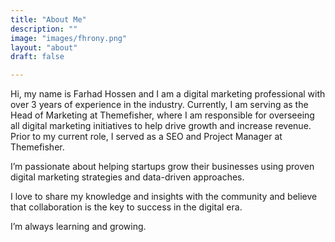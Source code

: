 ```yaml
---
title: "About Me"
description: ""
image: "images/fhrony.png"
layout: "about"
draft: false

---
```


Hi, my name is Farhad Hossen and I am a digital marketing professional with over 3 years of experience in the industry. Currently, I am serving as the Head of Marketing at Themefisher, where I am responsible for overseeing all digital marketing initiatives to help drive growth and increase revenue. Prior to my current role, I served as a SEO and Project Manager at Themefisher.

I’m passionate about helping startups grow their businesses using proven digital marketing strategies and data-driven approaches.

I love to share my knowledge and insights with the community and believe that collaboration is the key to success in the digital era.

I’m always learning and growing. 

